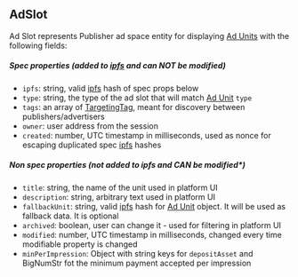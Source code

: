 ## AdSlot

Ad Slot represents Publisher ad space entity for displaying [Ad Units][Ad Unit] with the following fields:

##### Spec properties (added to [ipfs] and can NOT be modified) 

* `ipfs`: string, valid [ipfs] hash of spec props below
* `type`: string, the type of the ad slot that will match [Ad Unit] `type`
* `tags`: an array of [TargetingTag], meant for discovery between publishers/advertisers
* `owner`: user address from the session
* `created`: number, UTC timestamp in milliseconds, used as nonce for escaping duplicated spec [ipfs] hashes

##### Non spec properties (not added to ipfs and CAN be modified*)

* `title`: string, the name of the unit used in platform UI
* `description`: string, arbitrary text used in platform UI
* `fallbackUnit`: string, valid [ipfs] hash for [Ad Unit] object. It will be used as fallback data. It is optional
* `archived`: boolean, user can change it - used for filtering in platform UI
* `modified`: number, UTC timestamp in milliseconds, changed every time modifiable property is changed
* `minPerImpression`: Object with string keys for `depositAsset` and BigNumStr fot the minimum payment accepted per impression


[Ad Unit]: https://github.com/AdExNetwork/adex-protocol/blob/master/campaignSpec.md#adunit
[TargetingTag]: https://github.com/AdExNetwork/adex-protocol/blob/master/campaignSpec.md#targetingtag
[ipfs]: https://ipfs.io/